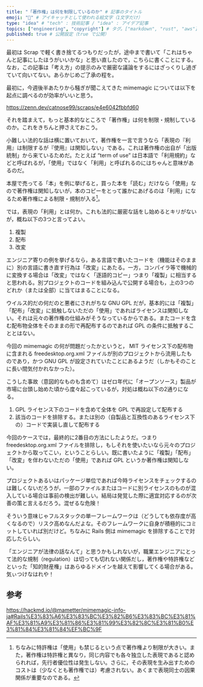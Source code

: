 ```yaml
---
title: "「著作権」は何を制限しているのか" # 記事のタイトル
emoji: "🤔" # アイキャッチとして使われる絵文字（1文字だけ）
type: "idea" # "tech" : 技術記事 / "idea" : アイデア記事
topics: ["engineering", "copyright"] # タグ。["markdown", "rust", "aws"] のように指定する
published: true # 公開設定（true で公開）
---
```


最初は Scrap で軽く書き捨てるつもりだったが，途中まで書いて「これはちゃんと記事にしたほうがいいかな」と思い直したので，こちらに書くことにする。なお，この記事は「考え方」の提示のみで厳密な議論をするにはざっくりし過ぎていて向いてない。あらかじめご了承の程を。

最初に，今週後半あたりから騒ぎが聞こえてきた mimemagic については以下を起点に調べるのが効率がいいと思う。

https://zenn.dev/catnose99/scraps/e4e6042fbbfd60

それを踏まえて，もっと基本的なところで「著作権」は何を制限・規制しているのか。これをきちんと押さえておこう。

小難しい法的な話は横に置いておいて，著作権を一言で言うなら「表現の『利用』は制限するが『使用』は関知しない」である。これは著作権の出自が「出版統制」から来ているためだ。たとえば “term of use” は日本語で「利用規約」などと呼ばれるが，「使用」ではなく「利用」と呼ばれるのにはちゃんと意味があるのだ。

本屋で売ってる「本」を例に挙げると，買った本を「読む」だけなら「使用」なので著作権は関知しないが，本のコピーをとって誰かにあげるのは「利用」になるため著作権による制限・規制が入る[^pat1]。

[^pat1]: ちなみに特許権は「使用」も禁じるという点で著作権より制限が大きい。また，著作権は特許権と異なり，同じ内容でも各々独立した表現であると認められれば，先行者優位性は発生しない。さらに，その表現を生み出すためのコストは（少なくとも著作権では）考慮されない。あくまで表現同士の因果関係が重要なのである。

では，表現の「利用」とは何か。これも法的に厳密な話をし始めるとキリがないが，概ね以下の3つと言ってよい。

1. 複製
1. 配布
1. 改変

エンジニア寄りの例を挙げるなら，ある言語で書いたコードを（機能はそのままに）別の言語に書き直す行為は「改変」にあたる。一方，コンパイラ等で機械的に変換する場合は「改変」ではなく「逐語的コピー」つまり「複製」に相当すると思われる。別プロジェクトのコードを組み込んで公開する場合も，上の3つのどれか（または全部）に当てはまることになる。

ウイルス的だの何だのと悪者にされがちな GNU GPL だが，基本的には「複製」「配布」「改変」に抵触しないただの「使用」であればライセンスは関知しない。それは元々の著作権の仕組みがそうなっているからである。またコードを含む配布物全体をそのままの形で再配布するのであれば GPL の条件に抵触することとはない。

今回の mimemagic の何が問題だったかというと， MIT ライセンス下の配布物に含まれる freedesktop.org.xml ファイルが別のプロジェクトから流用したものであり，かつ GNU GPL が設定されていたことにあるようだ（しかもそのことに長い間気付かれなかった）。

こうした事故（意図的なものも含めて）はゼロ年代に「オープンソース」製品が市場に台頭し始めた頃から度々起こっているが，対処は概ね以下の2通りになる。

1. GPL ライセンス下のコードを含めて全体を GPL で再設定して配布する
2. 該当のコードを排除する。または別の（自製品と互換性のあるライセンス下の）コードで実装し直して配布する

今回のケースでは，最終的に2番目の方法にしたようだ。つまり freedesktop.org.xml ファイルを排除し，もしそれを使いたいなら元々のプロジェクトから取ってこい，ということらしい。既に書いたように「複製」「配布」「改変」を伴わないただの「使用」であれば GPL というか著作権は関知しない。

プロジェクトあるいはパッケージ単位であれば今時ライセンスをチェックするのは難しくないだろうが，一部のファイルまたはコードに別ライセンスのものが混入している場合は事前の検出が難しい。結局は発覚した際に適宜対応するのが次善の策と言えるだろう。混ぜるな危険！

そういう意味じゃフルスタックの単一フレームワークは（どうしても依存度が高くなるので）リスク高めなんだよな。そのフレームワークに自身が積極的にコミットしていれば別だけど。ちなみに Rails 側は mimemagic を排除することで対応したらしい。

「エンジニアが法律の話なんて」と思うかもしれないが，職業エンジニアにとって法的な規制（regulation）は切っても切れない関係だし，著作権や特許権などといった「知的財産権」はあらゆるドメインを越えて影響してくる場合がある。気ぃつけなはれや！

## 参考

https://hackmd.io/@mametter/mimemagic-info-ja#Rails%E3%83%A6%E3%83%BC%E3%82%B6%E3%83%BC%E3%81%AF%E3%81%A9%E3%81%86%E3%81%99%E3%82%8C%E3%81%B0%E3%81%84%E3%81%84%EF%BC%9F




<!-- eof -->
